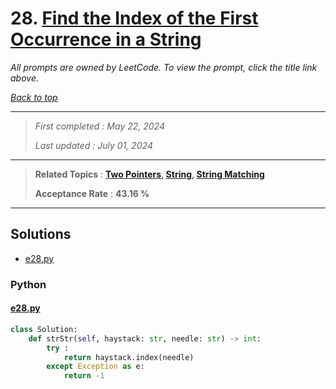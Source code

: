 # 28. [Find the Index of the First Occurrence in a String](<https://leetcode.com/problems/find-the-index-of-the-first-occurrence-in-a-string>)

*All prompts are owned by LeetCode. To view the prompt, click the title link above.*

*[Back to top](<../README.md>)*

------

> *First completed : May 22, 2024*
>
> *Last updated : July 01, 2024*

------

> **Related Topics** : **[Two Pointers](<by_topic/Two Pointers.md>), [String](<by_topic/String.md>), [String Matching](<by_topic/String Matching.md>)**
>
> **Acceptance Rate** : **43.16 %**

------

## Solutions

- [e28.py](<../my-submissions/e28.py>)
### Python
#### [e28.py](<../my-submissions/e28.py>)
```Python
class Solution:
    def strStr(self, haystack: str, needle: str) -> int:
        try :
            return haystack.index(needle)
        except Exception as e:
            return -1
```

